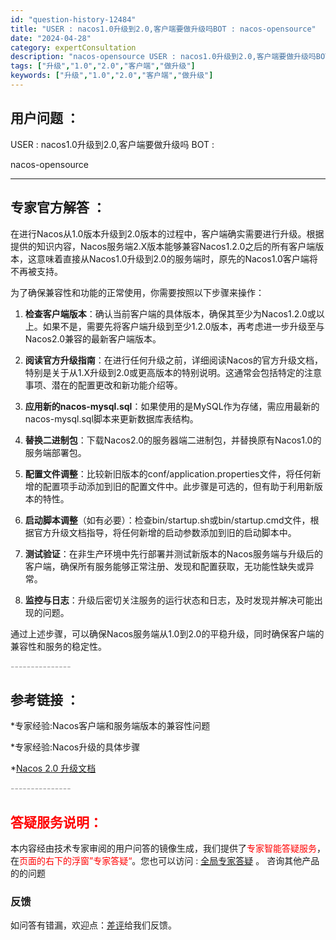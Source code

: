```yaml
---
id: "question-history-12484"
title: "USER : nacos1.0升级到2.0,客户端要做升级吗BOT : nacos-opensource"
date: "2024-04-28"
category: expertConsultation
description: "nacos-opensource USER : nacos1.0升级到2.0,客户端要做升级吗BOT :"
tags: ["升级","1.0","2.0","客户端","做升级"]
keywords: ["升级","1.0","2.0","客户端","做升级"]
---
```


## 用户问题 ： 
 USER : nacos1.0升级到2.0,客户端要做升级吗
BOT : 

 nacos-opensource 

---------------
## 专家官方解答 ：

在进行Nacos从1.0版本升级到2.0版本的过程中，客户端确实需要进行升级。根据提供的知识内容，Nacos服务端2.X版本能够兼容Nacos1.2.0之后的所有客户端版本，这意味着直接从Nacos1.0升级到2.0的服务端时，原先的Nacos1.0客户端将不再被支持。

为了确保兼容性和功能的正常使用，你需要按照以下步骤来操作：

1. **检查客户端版本**：确认当前客户端的具体版本，确保其至少为Nacos1.2.0或以上。如果不是，需要先将客户端升级到至少1.2.0版本，再考虑进一步升级至与Nacos2.0兼容的最新客户端版本。

2. **阅读官方升级指南**：在进行任何升级之前，详细阅读Nacos的官方升级文档，特别是关于从1.X升级到2.0或更高版本的特别说明。这通常会包括特定的注意事项、潜在的配置更改和新功能介绍等。

3. **应用新的nacos-mysql.sql**：如果使用的是MySQL作为存储，需应用最新的nacos-mysql.sql脚本来更新数据库表结构。

4. **替换二进制包**：下载Nacos2.0的服务器端二进制包，并替换原有Nacos1.0的服务端部署包。

5. **配置文件调整**：比较新旧版本的conf/application.properties文件，将任何新增的配置项手动添加到旧的配置文件中。此步骤是可选的，但有助于利用新版本的特性。

6. **启动脚本调整**（如有必要）：检查bin/startup.sh或bin/startup.cmd文件，根据官方升级文档指导，将任何新增的启动参数添加到旧的启动脚本中。

7. **测试验证**：在非生产环境中先行部署并测试新版本的Nacos服务端与升级后的客户端，确保所有服务能够正常注册、发现和配置获取，无功能性缺失或异常。

8. **监控与日志**：升级后密切关注服务的运行状态和日志，及时发现并解决可能出现的问题。

通过上述步骤，可以确保Nacos服务端从1.0到2.0的平稳升级，同时确保客户端的兼容性和服务的稳定性。


<font color="#949494">---------------</font> 


## 参考链接 ：

*专家经验:Nacos客户端和服务端版本的兼容性问题 
 
 *专家经验:Nacos升级的具体步骤 
 
 *[Nacos 2.0 升级文档](https://nacos.io/docs/latest/upgrading/200-upgrading)


 <font color="#949494">---------------</font> 
 


## <font color="#FF0000">答疑服务说明：</font> 

本内容经由技术专家审阅的用户问答的镜像生成，我们提供了<font color="#FF0000">专家智能答疑服务</font>，在<font color="#FF0000">页面的右下的浮窗”专家答疑“</font>。您也可以访问 : [全局专家答疑](https://opensource.alibaba.com/chatBot) 。 咨询其他产品的的问题

### 反馈
如问答有错漏，欢迎点：[差评](https://ai.nacos.io/user/feedbackByEnhancerGradePOJOID?enhancerGradePOJOId=12486)给我们反馈。
